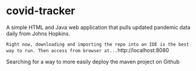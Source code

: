 # covid-tracker

A simple HTML and Java web application that pulls updated pandemic data daily from Johns Hopkins.

`Right now, downloading and importing the repo into an IDE is the best way to run. Then access from browser at...`http://localhost:8080

Searching for a way to more easily deploy the maven project on Github

